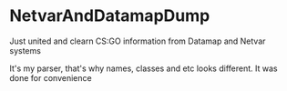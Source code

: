 # NetvarAndDatamapDump
Just united and clearn CS:GO information from Datamap and Netvar systems

It's my parser, that's why names, classes and etc looks different. It was done for convenience
